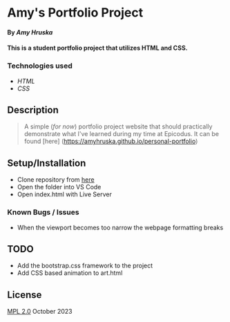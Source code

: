 # Amy's Portfolio Project

#### By _Amy Hruska_
#### This is a student portfolio project that utilizes HTML and CSS.

### Technologies used

* _HTML_
* _CSS_

## Description 

> A simple (*for now*) portfolio project website
> that should practically demonstrate what I've learned
> during my time at Epicodus. It can be found [here] (https://amyhruska.github.io/personal-portfolio)

## Setup/Installation

* Clone repository from [here](https://github.com/AmyHruska/personal-portfolio)
* Open the folder into VS Code
* Open index.html with Live Server
 
### Known Bugs / Issues

* When the viewport becomes too narrow the webpage formatting breaks

## TODO

* Add the bootstrap.css framework to the project
* Add CSS based animation to art.html

## License
[MPL 2.0](https://www.mozilla.org/en-US/MPL/2.0/)
October 2023